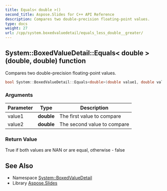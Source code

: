 ```yaml
---
title: Equals< double >()
second_title: Aspose.Slides for C++ API Reference
description: Compares two double-precision floating-point values.
type: docs
weight: 27
url: /cpp/system.boxedvaluedetail/equals_less_double__greater/
---
```

## System::BoxedValueDetail::Equals< double >(double, double) function


Compares two double-precision floating-point values.

```cpp
bool System::BoxedValueDetail::Equals<double>(double value1, double value2)
```


### Arguments

| Parameter | Type | Description |
| --- | --- | --- |
| value1 | **double** | The first value to compare |
| value2 | **double** | The second value to compare |

### Return Value

True if both values are NAN or are equal, otherwise - false

## See Also

* Namespace [System::BoxedValueDetail](./)
* Library [Aspose.Slides](../)
